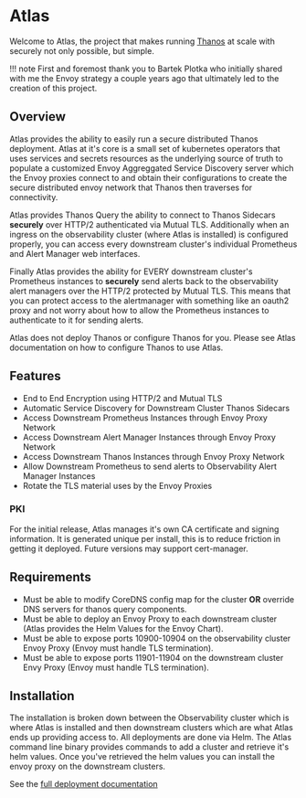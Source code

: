 # Atlas

Welcome to Atlas, the project that makes running [Thanos](https://thanos.io/) at scale with securely not only possible, but simple.

!!! note
    First and foremost thank you to Bartek Plotka who initially shared with me the Envoy strategy a couple years ago that ultimately led to the creation of this project.

## Overview

Atlas provides the ability to easily run a secure distributed Thanos deployment. Atlas at it's core is a small set of kubernetes operators that uses services and secrets resources as the underlying source of truth to populate a customized Envoy Aggreggated Service Discovery server which the Envoy proxies connect to and obtain their configurations to create the secure distributed envoy network that Thanos then traverses for connectivity.

Atlas provides Thanos Query the ability to connect to Thanos Sidecars **securely** over HTTP/2 authenticated via Mutual TLS. Additionally when an ingress on the observability cluster (where Atlas is installed) is configured properly, you can access every downstream cluster's individual Prometheus and Alert Manager web interfaces.

Finally Atlas provides the ability for EVERY downstream cluster's Prometheus instances to **securely** send alerts back to the observability alert managers over the HTTP/2 protected by Mutual TLS. This means that you can protect access to the alertmanager with something like an oauth2 proxy and not worry about how to allow the Prometheus instances to authenticate to it for sending alerts.

Atlas does not deploy Thanos or configure Thanos for you. Please see Atlas documentation on how to configure Thanos to use Atlas.

## Features

- End to End Encryption using HTTP/2 and Mutual TLS
- Automatic Service Discovery for Downstream Cluster Thanos Sidecars
- Access Downstream Prometheus Instances through Envoy Proxy Network
- Access Downstream Alert Manager Instances through Envoy Proxy Network
- Access Downstream Thanos Instances through Envoy Proxy Network
- Allow Downstream Prometheus to send alerts to Observability Alert Manager Instances
- Rotate the TLS material uses by the Envoy Proxies

### PKI

For the initial release, Atlas manages it's own CA certificate and signing information. It is generated unique per install, this is to reduce friction in getting it deployed. Future versions may support cert-manager.

## Requirements

- Must be able to modify CoreDNS config map for the cluster **OR** override DNS servers for thanos query components.
- Must be able to deploy an Envoy Proxy to each downstream cluster (Atlas provides the Helm Values for the Envoy Chart).
- Must be able to expose ports 10900-10904 on the observability cluster Envoy Proxy (Envoy must handle TLS termination).
- Must be able to expose ports 11901-11904 on the downstream cluster Envy Proxy (Envoy must handle TLS termination).

## Installation

The installation is broken down between the Observability cluster which is where Atlas is installed and then downstream clusters which are what Atlas ends up providing access to. All deployments are done via Helm. The Atlas command line binary provides commands to add a cluster and retrieve it's helm values. Once you've retrieved the helm values you can install the envoy proxy on the downstream clusters.

See the [full deployment documentation](deployment.md)
